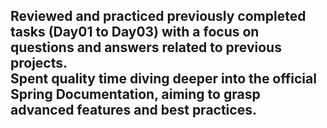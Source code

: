 <h2><b>Reviewed and practiced previously completed tasks (Day01 to Day03) with a focus on questions and answers related to previous projects.</br>
Spent quality time diving deeper into the official Spring Documentation, aiming to grasp advanced features and best practices.</h2></b>
